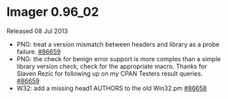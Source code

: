 # Imager 0.96_02

Released 08 Jul 2013

- PNG: treat a version mismatch between headers and library as a probe failure. [#86659](https://github.com/tonycoz/imager/issues/86659) 
- PNG: the check for benign error support is more complex than a simple library version check, check for the appropriate macro. Thanks for Slaven Rezic for following up on my CPAN Testers result queries. [#86659](https://github.com/tonycoz/imager/issues/86659) 
- W32: add a missing head1 AUTHORS to the old Win32.pm [#86658](https://github.com/tonycoz/imager/issues/86658)